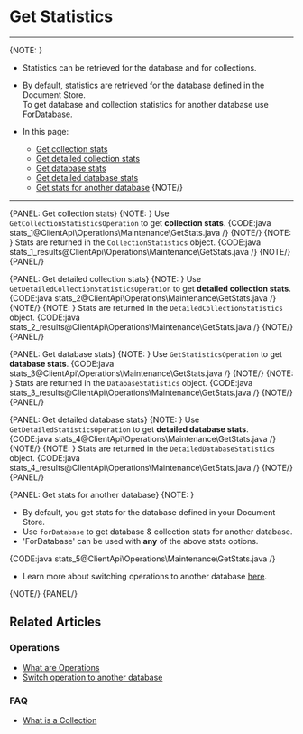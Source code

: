 # Get Statistics

---

{NOTE: }

* Statistics can be retrieved for the database and for collections.

* By default, statistics are retrieved for the database defined in the Document Store.   
  To get database and collection statistics for another database use [ForDatabase](../../../client-api/operations/maintenance/get-stats#get-stats-for-another-database).

* In this page:
    * [Get collection stats](../../../client-api/operations/maintenance/get-stats#get-collection-stats)
    * [Get detailed collection stats](../../../client-api/operations/maintenance/get-stats#get-detailed-collection-stats)
    * [Get database stats](../../../client-api/operations/maintenance/get-stats#get-database-stats)
    * [Get detailed database stats](../../../client-api/operations/maintenance/get-stats#get-detailed-database-stats)
    * [Get stats for another database](../../../client-api/operations/maintenance/get-stats#get-stats-for-another-database)
{NOTE/}

---

{PANEL: Get collection stats}
{NOTE: }
Use `GetCollectionStatisticsOperation` to get **collection stats**.
{CODE:java stats_1@ClientApi\Operations\Maintenance\GetStats.java /}
{NOTE/}
{NOTE: }
Stats are returned in the `CollectionStatistics` object.
{CODE:java stats_1_results@ClientApi\Operations\Maintenance\GetStats.java /}
{NOTE/}
{PANEL/}

{PANEL: Get detailed collection stats}
{NOTE: }
Use `GetDetailedCollectionStatisticsOperation` to get **detailed collection stats**.
{CODE:java stats_2@ClientApi\Operations\Maintenance\GetStats.java /}
{NOTE/}
{NOTE: }
Stats are returned in the `DetailedCollectionStatistics` object.
{CODE:java stats_2_results@ClientApi\Operations\Maintenance\GetStats.java /}
{NOTE/}
{PANEL/}

{PANEL: Get database stats}
{NOTE: }
Use `GetStatisticsOperation` to get **database stats**.
{CODE:java stats_3@ClientApi\Operations\Maintenance\GetStats.java /}
{NOTE/}
{NOTE: }
Stats are returned in the `DatabaseStatistics` object.
{CODE:java stats_3_results@ClientApi\Operations\Maintenance\GetStats.java /}
{NOTE/}
{PANEL/}

{PANEL: Get detailed database stats}
{NOTE: }
Use `GetDetailedStatisticsOperation` to get **detailed database stats**.
{CODE:java stats_4@ClientApi\Operations\Maintenance\GetStats.java /}
{NOTE/}
{NOTE: }
Stats are returned in the `DetailedDatabaseStatistics` object.
{CODE:java stats_4_results@ClientApi\Operations\Maintenance\GetStats.java /}
{NOTE/}
{PANEL/}

{PANEL: Get stats for another database}
{NOTE: }

* By default, you get stats for the database defined in your Document Store.
* Use `forDatabase` to get database & collection stats for another database.
* 'ForDatabase' can be used with **any** of the above stats options.
 
{CODE:java stats_5@ClientApi\Operations\Maintenance\GetStats.java /}

* Learn more about switching operations to another database [here](../../../client-api/operations/how-to/switch-operations-to-a-different-database).

{NOTE/}
{PANEL/}

## Related Articles

### Operations

- [What are Operations](../../../client-api/operations/what-are-operations)
- [Switch operation to another database](../../../client-api/operations/how-to/switch-operations-to-a-different-database)

### FAQ

- [What is a Collection](../../../client-api/faq/what-is-a-collection)
